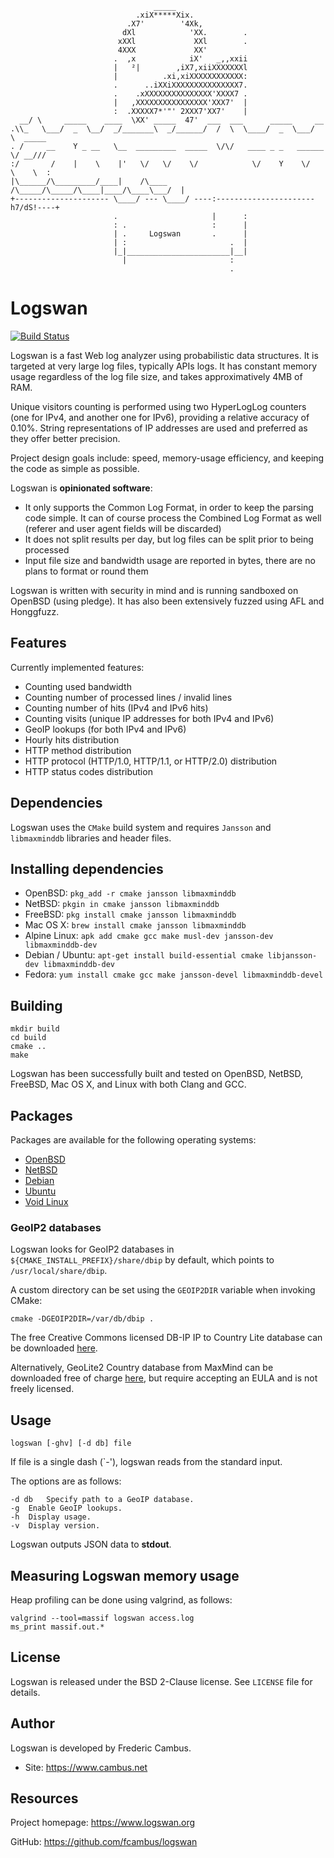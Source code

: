 ```
                                _____
                            .xiX*****Xix.
                          .X7'        '4Xk,
                         dXl            'XX.        .
                        xXXl             XXl        .
                        4XXX             XX'
                       .  ,x            iX'   _,,xxii
                       |   ²|        ,iX7,xiiXXXXXXXl
                       |          .xi,xiXXXXXXXXXXXX:
                       .      ..iXXiXXXXXXXXXXXXXXX7.
                       .    .xXXXXXXXXXXXXXXX'XXXX7 .
                       |   ,XXXXXXXXXXXXXXXX'XXX7'  |
                       :  .XXXXX7*'"' 2XXX7'XX7'    |
  __/ \     _____    ____  \XX' _____  47'  ___  ___      _____     __
.\\_   \___/  _  \__/  _/_______\  _/______/  /  \  \____/  _  \___/  \  _____
. /     __    Y _ __   \__  _________  _____  \/\/   ____ _ _   ______ \/ __///
:/       /    |    \    |'   \/   \/    \/            \/    Y    \/   \    \  :
|\______/\_________/____|    /\____     /\_____/\_____/\____|____/\____\___/  |
+--------------------- \____/ --- \____/ ----:----------------------h7/dS!----+
                       .                     |      :
                       : .                   :      |
                       | .     Logswan       .      |
                       | :                       .  |
                       |_|_______________________|__|
                         |                       :
                                                 .
```
# Logswan

[![Build Status][1]][2]

Logswan is a fast Web log analyzer using probabilistic data structures. It is
targeted at very large log files, typically APIs logs. It has constant memory
usage regardless of the log file size, and takes approximatively 4MB of RAM.

Unique visitors counting is performed using two HyperLogLog counters (one for
IPv4, and another one for IPv6), providing a relative accuracy of 0.10%.
String representations of IP addresses are used and preferred as they offer
better precision.

Project design goals include: speed, memory-usage efficiency, and keeping the
code as simple as possible.

Logswan is **opinionated software**:

- It only supports the Common Log Format, in order to keep the parsing code
  simple. It can of course process the Combined Log Format as well (referer
  and user agent fields will be discarded)
- It does not split results per day, but log files can be split prior to
  being processed
- Input file size and bandwidth usage are reported in bytes, there are no
  plans to format or round them

Logswan is written with security in mind and is running sandboxed on OpenBSD
(using pledge). It has also been extensively fuzzed using AFL and Honggfuzz.

## Features

Currently implemented features:

- Counting used bandwidth
- Counting number of processed lines / invalid lines
- Counting number of hits (IPv4 and IPv6 hits)
- Counting visits (unique IP addresses for both IPv4 and IPv6)
- GeoIP lookups (for both IPv4 and IPv6)
- Hourly hits distribution
- HTTP method distribution
- HTTP protocol (HTTP/1.0, HTTP/1.1, or HTTP/2.0) distribution
- HTTP status codes distribution

## Dependencies

Logswan uses the `CMake` build system and requires `Jansson` and `libmaxminddb`
libraries and header files.

## Installing dependencies

- OpenBSD: `pkg_add -r cmake jansson libmaxminddb`
- NetBSD: `pkgin in cmake jansson libmaxminddb`
- FreeBSD: `pkg install cmake jansson libmaxminddb`
- Mac OS X: `brew install cmake jansson libmaxminddb`
- Alpine Linux: `apk add cmake gcc make musl-dev jansson-dev libmaxminddb-dev`
- Debian / Ubuntu: `apt-get install build-essential cmake libjansson-dev libmaxminddb-dev`
- Fedora: `yum install cmake gcc make jansson-devel libmaxminddb-devel`

## Building

	mkdir build
	cd build
	cmake ..
	make

Logswan has been successfully built and tested on OpenBSD, NetBSD, FreeBSD,
Mac OS X, and Linux with both Clang and GCC.

## Packages

Packages are available for the following operating systems:

- [OpenBSD][3]
- [NetBSD][4]
- [Debian][5]
- [Ubuntu][6]
- [Void Linux][7]

### GeoIP2 databases

Logswan looks for GeoIP2 databases in `${CMAKE_INSTALL_PREFIX}/share/dbip` by
default, which points to `/usr/local/share/dbip`.

A custom directory can be set using the `GEOIP2DIR` variable when invoking
CMake:

	cmake -DGEOIP2DIR=/var/db/dbip .

The free Creative Commons licensed DB-IP IP to Country Lite database can be
downloaded [here][8].

Alternatively, GeoLite2 Country database from MaxMind can be downloaded free
of charge [here][9], but require accepting an EULA and is not freely licensed.

## Usage

	logswan [-ghv] [-d db] file

If file is a single dash (`-'), logswan reads from the standard input.

The options are as follows:

	-d db	Specify path to a GeoIP database.
	-g	Enable GeoIP lookups.
	-h	Display usage.
	-v	Display version.

Logswan outputs JSON data to **stdout**.

## Measuring Logswan memory usage

Heap profiling can be done using valgrind, as follows:

	valgrind --tool=massif logswan access.log
	ms_print massif.out.*

## License

Logswan is released under the BSD 2-Clause license. See `LICENSE` file for
details.

## Author

Logswan is developed by Frederic Cambus.

- Site: https://www.cambus.net

## Resources

Project homepage: https://www.logswan.org

GitHub: https://github.com/fcambus/logswan

[1]: https://api.travis-ci.org/fcambus/logswan.png?branch=master
[2]: https://travis-ci.org/fcambus/logswan
[3]: https://cvsweb.openbsd.org/cgi-bin/cvsweb/ports/www/logswan
[4]: http://pkgsrc.se/www/logswan
[5]: https://packages.debian.org/search?keywords=logswan
[6]: https://packages.ubuntu.com/search?keywords=logswan
[7]: https://github.com/void-linux/void-packages/tree/master/srcpkgs/logswan
[8]: https://db-ip.com/db/lite.php
[9]: https://dev.maxmind.com/geoip/geoip2/geolite2/
